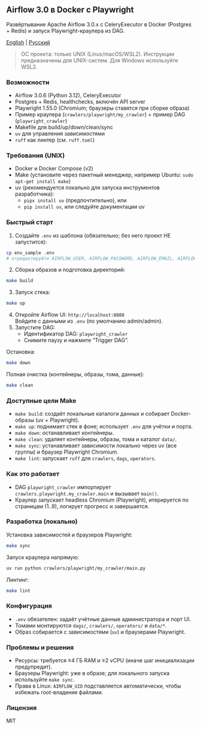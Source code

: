 ## Airflow 3.0 в Docker с Playwright

Развёртывание Apache Airflow 3.0.x с CeleryExecutor в Docker (Postgres + Redis) и запуск Playwright-краулера из DAG.

[English](README.md) | [Русский](README.ru.md)

> ОС проекта: только UNIX (Linux/macOS/WSL2). Инструкции предназначены для UNIX-систем. Для Windows используйте WSL2.

### Возможности
- Airflow 3.0.6 (Python 3.12), CeleryExecutor
- Postgres + Redis, healthchecks, включён API server
- Playwright 1.55.0 (Chromium; браузеры ставятся при сборке образа)
- Пример краулера (`crawlers/playwright/my_crawler`) + пример DAG (`playwright_crawler`)
- Makefile для build/up/down/clean/sync
- `uv` для управления зависимостями
- `ruff` как линтер (см. `ruff.toml`)

### Требования (UNIX)
- Docker и Docker Compose (v2)
- Make (установите через пакетный менеджер, например Ubuntu: `sudo apt-get install make`)
- uv (рекомендуется локально для запуска инструментов разработчика):
  - `pipx install uv` (предпочтительно), или
  - `pip install uv`, или следуйте документации uv

### Быстрый старт
1) Создайте `.env` из шаблона (обязательно; без него проект НЕ запустится):
```bash
cp env_sample .env
# отредактируйте AIRFLOW_USER, AIRFLOW_PASSWORD, AIRFLOW_EMAIL, AIRFLOW_PORT
```
2) Сборка образов и подготовка директорий:
```bash
make build
```
3) Запуск стека:
```bash
make up
```
4) Откройте Airflow UI: `http://localhost:8080`  
   Войдите с данными из `.env` (по умолчанию admin/admin).
5) Запустите DAG:
   - Идентификатор DAG: `playwright_crawler`
   - Снимите паузу и нажмите “Trigger DAG”.

Остановка:
```bash
make down
```
Полная очистка (контейнеры, образы, тома, данные):
```bash
make clean
```

### Доступные цели Make
- `make build`: создаёт локальные каталоги данных и собирает Docker-образы (uv + Playwright).
- `make up`: поднимает стек в фоне; использует `.env` для учётки и порта.
- `make down`: останавливает контейнеры.
- `make clean`: удаляет контейнеры, образы, тома и каталог `data/`.
- `make sync`: устанавливает зависимости локально через uv (все группы) и браузер Playwright Chromium.
- `make lint`: запускает `ruff` для `crawlers`, `dags`, `operators`.

### Как это работает
- DAG `playwright_crawler` импортирует `crawlers.playwright.my_crawler.main` и вызывает `main()`.
- Краулер запускает headless Chromium (Playwright), итерируется по страницам (1..9), логирует прогресс и завершается.

### Разработка (локально)
Установка зависимостей и браузеров Playwright:
```bash
make sync
```
Запуск краулера напрямую:
```bash
uv run python crawlers/playwright/my_crawler/main.py
```
Линтинг:
```bash
make lint
```

### Конфигурация
- `.env` обязателен: задаёт учётные данные администратора и порт UI.
- Томами монтируются `dags/`, `crawlers/`, `operators/` и `data/*`.
- Образ собирается с зависимостями (`uv`) и браузерами Playwright.

### Проблемы и решения
- Ресурсы: требуется ≥4 ГБ RAM и ≥2 vCPU (иначе шаг инициализации предупредит).
- Браузеры Playwright: уже в образе; для локального запуска используйте `make sync`.
- Права в Linux: `AIRFLOW_UID` подставляется автоматически, чтобы избежать root-владения файлами.

### Лицензия
MIT



